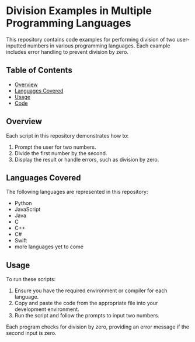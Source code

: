 # Division Examples in Multiple Programming Languages

This repository contains code examples for performing division of two user-inputted numbers in various programming languages. Each example includes error handling to prevent division by zero.

## Table of Contents

- [Overview](#overview)
- [Languages Covered](#languages-covered)
- [Usage](#usage)
- [Code](#code)

## Overview

Each script in this repository demonstrates how to:
1. Prompt the user for two numbers.
2. Divide the first number by the second.
3. Display the result or handle errors, such as division by zero.

## Languages Covered

The following languages are represented in this repository:
- Python
- JavaScript
- Java
- C
- C++
- C#
- Swift
- more languages yet to come

## Usage

To run these scripts:
1. Ensure you have the required environment or compiler for each language.
2. Copy and paste the code from the appropriate file into your development environment.
3. Run the script and follow the prompts to input two numbers.

Each program checks for division by zero, providing an error message if the second input is zero.
